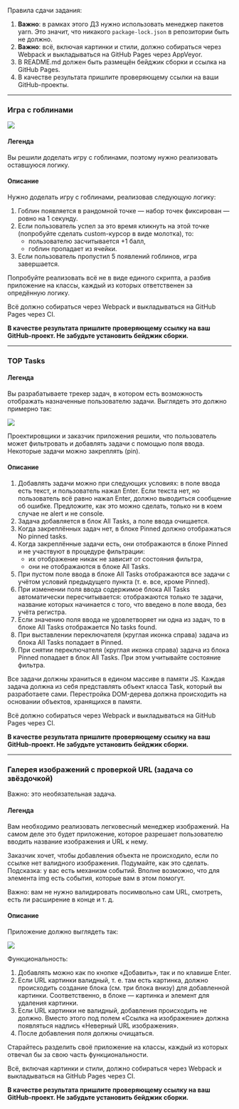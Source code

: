 Правила сдачи задания:

1. **Важно**: в рамках этого ДЗ нужно использовать менеджер пакетов yarn. Это значит, что никакого `package-lock.json` в репозитории быть не должно.
1. **Важно**: всё, включая картинки и стили, должно собираться через Webpack и выкладываться на GitHub Pages через AppVeyor.
1. В README.md должен быть размещён бейджик сборки и ссылка на GitHub Pages.
1. В качестве результата пришлите проверяющему ссылки на ваши GitHub-проекты.

---

### Игра с гоблинами

![](./pic/GracefulMiniatureBustard-small.gif)

#### Легенда

Вы решили доделать игру с гоблинами, поэтому нужно реализовать оставшуюся логику.

#### Описание

Нужно доделать игру с гоблинами, реализовав следующую логику:
1. Гоблин появляется в рандомной точке — набор точек фиксирован — ровно на 1 секунду.
1. Если пользователь успел за это время кликнуть на этой точке (попробуйте сделать custom-курсор в виде молотка), то:
    * пользователю засчитывается +1 балл,
    * гоблин пропадает из ячейки.
1. Если пользователь пропустил 5 появлений гоблинов, игра завершается.

Попробуйте реализовать всё не в виде единого скрипта, а разбив приложение на классы, каждый из которых ответственен за опредённую логику.

Всё должно собираться через Webpack и выкладываться на GitHub Pages через CI.

**В качестве результата пришлите проверяющему ссылку на ваш GitHub-проект. Не забудьте установить бейджик сборки.**

---

### TOP Tasks

#### Легенда

Вы разрабатываете трекер задач, в котором есть возможность отображать назначенные пользователю задачи. Выглядеть это должно примерно так:

![](./pic/tasks.png)

Проектировщики и заказчик приложения решили, что пользователь может фильтровать и добавлять задачи с помощью поля ввода. Некоторые задачи можно закреплять (pin).

#### Описание

1. Добавлять задачи можно при следующих условиях: в поле ввода есть текст, и пользователь нажал Enter. Если текста нет, но пользователь всё равно нажал Enter, должно выводиться сообщение об ошибке. Предложите, как это можно сделать, только ни в коем случае не alert и не console.
1. Задача добавляется в блок All Tasks, а поле ввода очищается.
1. Когда закреплённых задач нет, в блоке Pinned должно отображаться No pinned tasks.
1. Когда закреплённые задачи есть, они отображаются в блоке Pinned и не участвуют в процедуре фильтрации:
    * их отображение никак не зависит от состояния фильтра,
    * они не отображаются в блоке All Tasks.
1. При пустом поле ввода в блоке All Tasks отображаются все задачи с учётом условий предыдущего пункта (т. е. все, кроме Pinned).
1. При изменении поля ввода содержимое блока All Tasks автоматически пересчитывается: отображаются только те задачи, название которых начинается с того, что введено в поле ввода, без учёта регистра.
1. Если значению поля ввода не удовлетворяет ни одна из задач, то в блоке All Tasks отображается No tasks found.
1. При выставлении переключателя (круглая иконка справа) задача из блока All Tasks попадает в Pinned.
1. При снятии переключателя (круглая иконка справа) задача из блока Pinned попадает в блок All Tasks. При этом учитывайте состояние фильтра.

Все задачи должны храниться в едином массиве в памяти JS. Каждая задача должна из себя представлять объект класса Task, который вы разработаете сами. Перестройка DOM-дерева должна происходить на основании объектов, хранящихся в памяти.

Всё должно собираться через Webpack и выкладываться на GitHub Pages через CI.

**В качестве результата пришлите проверяющему ссылку на ваш GitHub-проект. Не забудьте установить бейджик сборки.**

---

### Галерея изображений с проверкой URL (задача со звёздочкой)

Важно: это необязательная задача.

#### Легенда

Вам необходимо реализовать легковесный менеджер изображений. На самом деле это будет приложение, которое разрешает пользователю вводить название изображения и URL к нему.

Заказчик хочет, чтобы добавления объекта не происходило, если по ссылке нет валидного изображения. Подумайте, как это сделать. Подсказка: у вас есть механизм событий. Вполне возможно, что для элемента img есть события, которые вам в этом помогут.

Важно: вам не нужно валидировать посимвольно сам URL, смотреть, есть ли расширение в конце и т. д.

#### Описание

Приложение должно выглядеть так:

![](./pic/gallery.png)

Функциональность:
1. Добавлять можно как по кнопке «Добавить», так и по клавише Enter.
1. Если URL картинки валидный, т. е. там есть картинка, должно происходить создание блока (см. три блока внизу) для добавленной картинки. Соответственно, в блоке — картинка и элемент для удаления картинки.
1. Если URL картинки не валидный, добавления происходить не должно. Вместо этого под полем «Ссылка на изображение» должна появляться надпись «Неверный URL изображения».
1. После добавления поля должны очищаться.

Старайтесь разделить своё приложение на классы, каждый из которых отвечал бы за свою часть функциональности.

Всё, включая картинки и стили, должно собираться через Webpack и выкладываться на GitHub Pages через CI.

**В качестве результата пришлите проверяющему ссылку на ваш GitHub-проект. Не забудьте установить бейджик сборки.**
